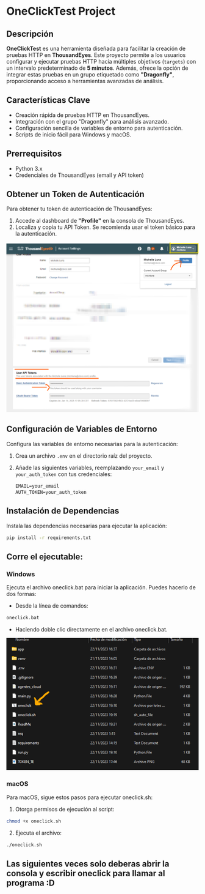 # OneClickTest Project

## Descripción
**OneClickTest** es una herramienta diseñada para facilitar la creación de pruebas HTTP en **ThousandEyes**. Este proyecto permite a los usuarios configurar y ejecutar pruebas HTTP hacia múltiples objetivos (`targets`) con un intervalo predeterminado de **5 minutos**. Además, ofrece la opción de integrar estas pruebas en un grupo etiquetado como **"Dragonfly"**, proporcionando acceso a herramientas avanzadas de análisis.

## Características Clave
- Creación rápida de pruebas HTTP en ThousandEyes.
- Integración con el grupo "Dragonfly" para análisis avanzado.
- Configuración sencilla de variables de entorno para autenticación.
- Scripts de inicio fácil para Windows y macOS.

## Prerrequisitos
- Python 3.x
- Credenciales de ThousandEyes (email y API token)


## Obtener un Token de Autenticación
Para obtener tu token de autenticación de ThousandEyes:
1. Accede al dashboard de **"Profile"** en la consola de ThousandEyes.
2. Localiza y copia tu API Token. Se recomienda usar el token básico para la autenticación.

![texto cualquiera por si no carga la imagen](TOKEN_TE_blurr.png)

## Configuración de Variables de Entorno
Configura las variables de entorno necesarias para la autenticación:

1. Crea un archivo `.env` en el directorio raíz del proyecto.
2. Añade las siguientes variables, reemplazando `your_email` y `your_auth_token` con tus credenciales:

    ```plaintext
    EMAIL=your_email
    AUTH_TOKEN=your_auth_token
    ```

## Instalación de Dependencias
Instala las dependencias necesarias para ejecutar la aplicación:

```bash
pip install -r requirements.txt
```


## Corre el ejecutable:
### Windows
Ejecuta el archivo oneclick.bat para iniciar la aplicación. Puedes hacerlo de dos formas:

- Desde la línea de comandos:
```bash
oneclick.bat
```
- Haciendo doble clic directamente en el archivo oneclick.bat.

![texto cualquiera por si no carga la imagen](ejecutable.png)

### macOS
Para macOS, sigue estos pasos para ejecutar oneclick.sh:
1. Otorga permisos de ejecución al script:
```bash
chmod +x oneclick.sh
```

2. Ejecuta el archivo:
```bash
./oneclick.sh
```

## Las siguientes veces solo deberas abrir la consola y escribir oneclick para llamar al programa :D

